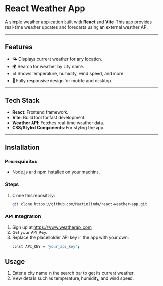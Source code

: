 # **React Weather App**

A simple weather application built with **React** and **Vite**. This app provides real-time weather updates and forecasts using an external weather API.

---

## **Features**

- 🌤️ Displays current weather for any location.
- 🌍 Search for weather by city name.
- 📊 Shows temperature, humidity, wind speed, and more.
- 📱 Fully responsive design for mobile and desktop.

---

## **Tech Stack**

- **React**: Frontend framework.
- **Vite**: Build tool for fast development.
- **Weather API**: Fetches real-time weather data.
- **CSS/Styled Components**: For styling the app.

---

## **Installation**

### **Prerequisites**

- Node.js and npm installed on your machine.

### **Steps**

1. Clone this repository:
   ```bash
   git clone https://github.com/MartinJindu/react-weather-app.git
   ```

### API Integration

1. Sign up at https://www.weatherapi.com
2. Get your API Key.
3. Replace the placeholder API key in the app with your own:
   ```bash
   const API_KEY = 'your_api_key';
   ```

## Usage

1. Enter a city name in the search bar to get its current weather.
2. View details such as temperature, humidity, and wind speed.
